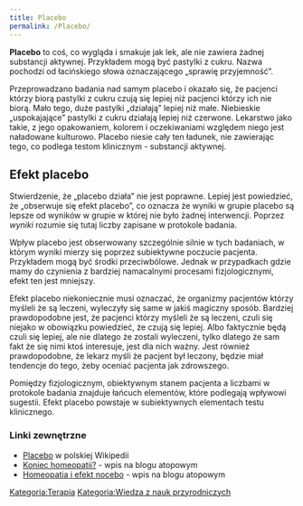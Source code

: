 ```yaml
---
title: Placebo
permalink: /Placebo/
---
```


**Placebo** to coś, co wygląda i smakuje jak lek, ale nie zawiera żadnej substancji aktywnej. Przykładem mogą być pastylki z cukru. Nazwa pochodzi od łacińskiego słowa oznaczającego „sprawię przyjemność”.

Przeprowadzano badania nad samym placebo i okazało się, że pacjenci którzy biorą pastylki z cukru czują się lepiej niż pacjenci którzy ich nie biorą. Mało tego, duże pastylki „działają” lepiej niż małe. Niebieskie „uspokajające” pastylki z cukru działają lepiej niż czerwone. Lekarstwo jako takie, z jego opakowaniem, kolorem i oczekiwaniami względem niego jest naładowane kulturowo. Placebo niesie cały ten ładunek, nie zawierając tego, co podlega testom klinicznym - substancji aktywnej.

Efekt placebo
-------------

Stwierdzenie, że „placebo działa” nie jest poprawne. Lepiej jest powiedzieć, że „obserwuje się efekt placebo”, co oznacza że wyniki w grupie placebo są lepsze od wyników w grupie w której nie było żadnej interwencji. Poprzez *wyniki* rozumie się tutaj liczby zapisane w protokole badania.

Wpływ placebo jest obserwowany szczególnie silnie w tych badaniach, w którym wyniki mierzy się poprzez subiektywne poczucie pacjenta. Przykładem mogą być środki przeciwbólowe. Jednak w przypadkach gdzie mamy do czynienia z bardziej namacalnymi procesami fizjologicznymi, efekt ten jest mniejszy.

Efekt placebo niekoniecznie musi oznaczać, że organizmy pacjentów którzy myśleli że są leczeni, wyleczyły się same w jakiś magiczny sposób. Bardziej prawdopodobne jest, że pacjenci którzy myśleli że są leczeni, czuli się niejako w obowiązku powiedzieć, że czują się lepiej. Albo faktycznie będą czuli się lepiej, ale nie dlatego że zostali wyleczeni, tylko dlatego że sam fakt że się nimi ktoś interesuje, jest dla nich ważny. Jest również prawdopodobne, że lekarz myśli że pacjent był leczony, będzie miał tendencje do tego, żeby oceniać pacjenta jak zdrowszego.

Pomiędzy fizjologicznym, obiektywnym stanem pacjenta a liczbami w protokole badania znajduje łańcuch elementów, które podlegają wpływowi sugestii. Efekt placebo powstaje w subiektywnych elementach testu klinicznego.

### Linki zewnętrzne

-   [Placebo](/wikipedia:Placebo "wikilink") w polskiej Wikipedii
-   [Koniec homeopatii?](http://blog.atopowe.pl/2007/11/23/koniec-homeopatii/) - wpis na blogu atopowym
-   [Homeopatia i efekt nocebo](http://blog.atopowe.pl/2009/12/02/homeopatia-i-efekt-nocebo/) - wpis na blogu atopowym

[Kategoria:Terapia](/Kategoria:Terapia "wikilink") [Kategoria:Wiedza z nauk przyrodniczych](/Kategoria:Wiedza_z_nauk_przyrodniczych "wikilink")